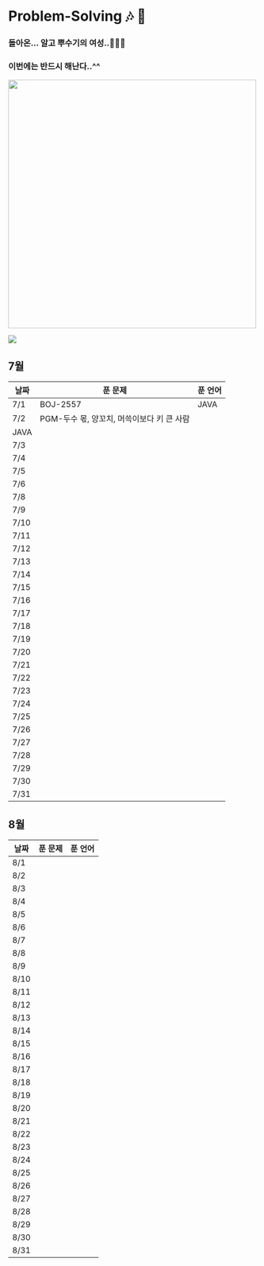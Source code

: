 # Problem-Solving 🎶 🎵

### 돌아온... 알고 뿌수기의 여성..👩🏻‍🎤

### 이번에는 반드시 해난다..^^

<img width="500" src="https://github.com/OneDay-OneAlgorithm/ChoiSeohyeon/assets/104755384/df19c92b-2998-4343-9ecb-f6bdf6b4ed79" />

![](https://api.mosu.blog/OneDay-OneAlgorithm/ChoiSeohyeon?since=2024-07-01&until=2024-08-31)

## 7월

| 날짜 | 푼 문제                                    | 푼 언어 |
| ---- | ------------------------------------------ | ------- |
| 7/1  | BOJ-2557                                   | JAVA    |
| 7/2  | PGM-두수 몫, 양꼬치, 머쓱이보다 키 큰 사람 |
| JAVA |
| 7/3  |                                            |         |
| 7/4  |                                            |         |
| 7/5  |                                            |         |
| 7/6  |                                            |         |
| 7/8  |                                            |         |
| 7/9  |                                            |         |
| 7/10 |                                            |         |
| 7/11 |                                            |         |
| 7/12 |                                            |         |
| 7/13 |                                            |         |
| 7/14 |                                            |         |
| 7/15 |                                            |         |
| 7/16 |                                            |         |
| 7/17 |                                            |         |
| 7/18 |                                            |         |
| 7/19 |                                            |         |
| 7/20 |                                            |         |
| 7/21 |                                            |         |
| 7/22 |                                            |         |
| 7/23 |                                            |         |
| 7/24 |                                            |         |
| 7/25 |                                            |         |
| 7/26 |                                            |         |
| 7/27 |                                            |         |
| 7/28 |                                            |         |
| 7/29 |                                            |         |
| 7/30 |                                            |         |
| 7/31 |                                            |         |

## 8월

| 날짜 | 푼 문제 | 푼 언어 |
| ---- | ------- | ------- |
| 8/1  |         |         |
| 8/2  |         |         |
| 8/3  |         |         |
| 8/4  |         |         |
| 8/5  |         |         |
| 8/6  |         |         |
| 8/7  |         |         |
| 8/8  |         |         |
| 8/9  |         |         |
| 8/10 |         |         |
| 8/11 |         |         |
| 8/12 |         |         |
| 8/13 |         |         |
| 8/14 |         |         |
| 8/15 |         |         |
| 8/16 |         |         |
| 8/17 |         |         |
| 8/18 |         |         |
| 8/19 |         |         |
| 8/20 |         |         |
| 8/21 |         |         |
| 8/22 |         |         |
| 8/23 |         |         |
| 8/24 |         |         |
| 8/25 |         |         |
| 8/26 |         |         |
| 8/27 |         |         |
| 8/28 |         |         |
| 8/29 |         |         |
| 8/30 |         |         |
| 8/31 |         |         |
